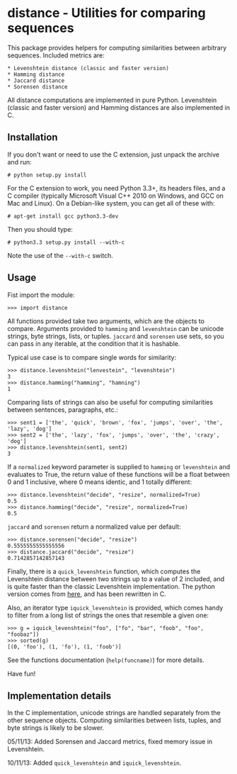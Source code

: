 distance - Utilities for comparing sequences
============================================

This package provides helpers for computing similarities between arbitrary sequences. Included metrics are:

	* Levenshtein distance (classic and faster version)
	* Hamming distance
	* Jaccard distance
	* Sorensen distance

All distance computations are implemented in pure Python. Levenshtein (classic and faster version) and Hamming distances are also implemented in C.


Installation
------------

If you don't want or need to use the C extension, just unpack the archive and run:

	# python setup.py install

For the C extension to work, you need Python 3.3+, its headers files, and a C compiler (typically Microsoft Visual C++ 2010 on Windows, and GCC on Mac and Linux). On a Debian-like system, you can get all of these with:

	# apt-get install gcc python3.3-dev

Then you should type:

	# python3.3 setup.py install --with-c

Note the use of the `--with-c` switch.


Usage
-----

Fist import the module:

	>>> import distance

All functions provided take two arguments, which are the objects to compare. Arguments provided to `hamming` and `levenshtein` can be unicode strings, byte strings, lists, or tuples. `jaccard` and `sorensen` use sets, so you can pass in any iterable, at the condition that it is hashable.

Typical use case is to compare single words for similarity:

	>>> distance.levenshtein("lenvestein", "levenshtein")
	3
	>>> distance.hamming("hamming", "hamning")
	1

Comparing lists of strings can also be useful for computing similarities between sentences, paragraphs, etc.:

	>>> sent1 = ['the', 'quick', 'brown', 'fox', 'jumps', 'over', 'the', 'lazy', 'dog']
	>>> sent2 = ['the', 'lazy', 'fox', 'jumps', 'over', 'the', 'crazy', 'dog']
	>>> distance.levenshtein(sent1, sent2)
	3

If a `normalized` keyword parameter is supplied to `hamming` or `levenshtein` and evaluates to True, the return value of these functions will be a float between 0 and 1 inclusive, where 0 means identic, and 1 totally different:

	>>> distance.levenshtein("decide", "resize", normalized=True)
	0.5
	>>> distance.hamming("decide", "resize", normalized=True)
	0.5

`jaccard` and `sorensen` return a normalized value per default:

	>>> distance.sorensen("decide", "resize")
	0.5555555555555556
	>>> distance.jaccard("decide", "resize")
	0.7142857142857143

Finally, there is a `quick_levenshtein` function, which computes the Levenshtein distance between two strings up to a value of 2 included, and is quite faster than the classic Levenshtein implementation. The python version comes from [here](http://writingarchives.sakura.ne.jp/fastcomp), and has been rewritten in C.

Also, an iterator type `iquick_levenshtein` is provided, which comes handy to filter from a long list of strings the ones that resemble a given one:

	>>> g = iquick_levenshtein("foo", ["fo", "bar", "foob", "foo", "foobaz"])
	>>> sorted(g)
	[(0, 'foo'), (1, 'fo'), (1, 'foob')]

See the functions documentation (`help(funcname)`) for more details.

Have fun!


Implementation details
----------------------

In the C implementation, unicode strings are handled separately from the other sequence objects. Computing similarities between lists, tuples, and byte strings is likely to be slower.

05/11/13: Added Sorensen and Jaccard metrics, fixed memory issue in Levenshtein.

10/11/13: Added `quick_levenshtein` and `iquick_levenshtein`.

